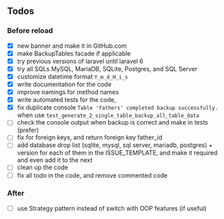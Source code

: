 ## Todos

### Before reload
- [x] new banner and make it in GitHub.com
- [x] make BackupTables facade if applicable
- [x] try previous versions of laravel until laravel 6
- [x] try all SQLs MySQL, MariaDB, SQLite, Postgres, and SQL Server
- [x] customize datetime format `Y_m_d_H_i_s`
- [x] write documentation for the code
- [x] improve namings for method names
- [x] write automated tests for the code, 
- [x] fix duplicate console `Table 'fathers' completed backup successfully.` when use `test_generate_2_single_table_backup_all_table_data`
- [ ] check the console output when backup is correct and make in tests (prefer)
- [ ] fix for foreign keys, and return foreign key father_id 
- [ ] add database drop list (sqlite, mysql, sql server, mariadb, postgres) + version for each of them in the ISSUE_TEMPLATE, and make it required and even add it to the next
- [ ] clean up the code
- [ ] fix all todo in the code, and remove commented code

### After
- [ ] use Strategy pattern instead of switch with OOP features (if useful)
